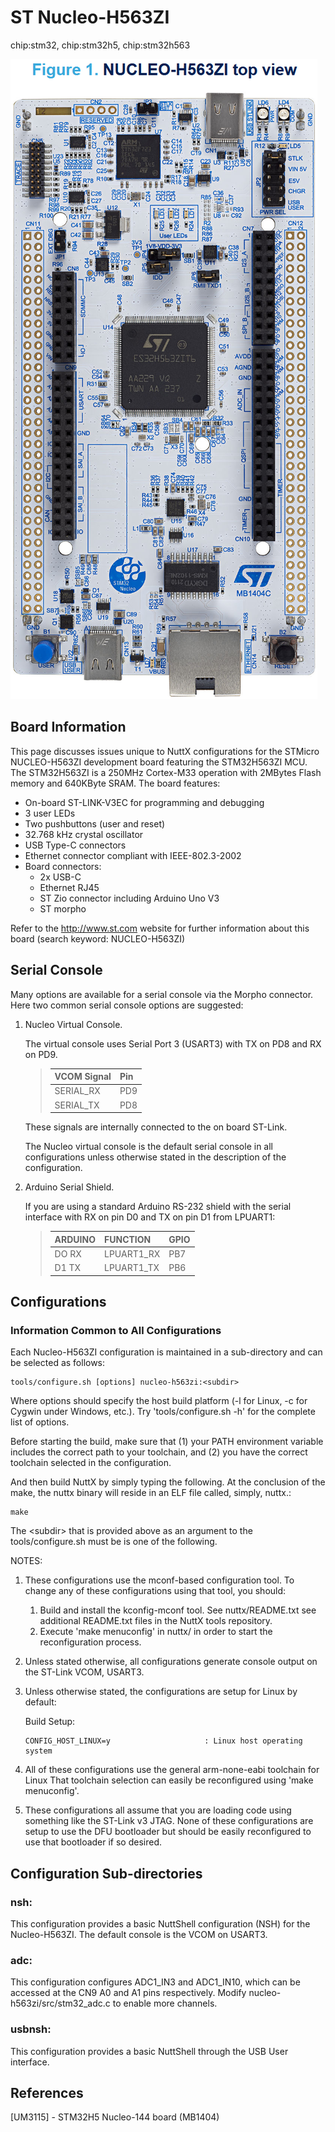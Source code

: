 # ST Nucleo-H563ZI

<div class="tags">

chip:stm32, chip:stm32h5, chip:stm32h563

</div>

![](nucleo-h563zi.png)

## Board Information

This page discusses issues unique to NuttX configurations for the
STMicro NUCLEO-H563ZI development board featuring the STM32H563ZI MCU.
The STM32H563ZI is a 250MHz Cortex-M33 operation with 2MBytes Flash
memory and 640KByte SRAM. The board features:

  - On-board ST-LINK-V3EC for programming and debugging
  - 3 user LEDs
  - Two pushbuttons (user and reset)
  - 32.768 kHz crystal oscillator
  - USB Type-C connectors
  - Ethernet connector compliant with IEEE-802.3-2002
  - Board connectors:
      - 2x USB-C
      - Ethernet RJ45
      - ST Zio connector including Arduino Uno V3
      - ST morpho

Refer to the <http://www.st.com> website for further information about
this board (search keyword: NUCLEO-H563ZI)

## Serial Console

Many options are available for a serial console via the Morpho
connector. Here two common serial console options are suggested:

1.  Nucleo Virtual Console.
    
    The virtual console uses Serial Port 3 (USART3) with TX on PD8 and
    RX on PD9.
    
    > 
    > 
    > | VCOM Signal | Pin |
    > | ----------- | --- |
    > | SERIAL\_RX  | PD9 |
    > | SERIAL\_TX  | PD8 |
    > 

    These signals are internally connected to the on board ST-Link.
    
    The Nucleo virtual console is the default serial console in all
    configurations unless otherwise stated in the description of the
    configuration.

2.  Arduino Serial Shield.
    
    If you are using a standard Arduino RS-232 shield with the serial
    interface with RX on pin D0 and TX on pin D1 from LPUART1:
    
    > 
    > 
    > | ARDUINO | FUNCTION    | GPIO |
    > | ------- | ----------- | ---- |
    > | DO RX   | LPUART1\_RX | PB7  |
    > | D1 TX   | LPUART1\_TX | PB6  |
    > 

## Configurations

### Information Common to All Configurations

Each Nucleo-H563ZI configuration is maintained in a sub-directory and
can be selected as follows:

    tools/configure.sh [options] nucleo-h563zi:<subdir>

Where options should specify the host build platform (-l for Linux, -c
for Cygwin under Windows, etc.). Try 'tools/configure.sh -h' for the
complete list of options.

Before starting the build, make sure that (1) your PATH environment
variable includes the correct path to your toolchain, and (2) you have
the correct toolchain selected in the configuration.

And then build NuttX by simply typing the following. At the conclusion
of the make, the nuttx binary will reside in an ELF file called, simply,
nuttx.:

    make

The \<subdir\> that is provided above as an argument to the
tools/configure.sh must be is one of the following.

NOTES:

1.  These configurations use the mconf-based configuration tool. To
    change any of these configurations using that tool, you should:
    
    1.  Build and install the kconfig-mconf tool. See nuttx/README.txt
        see additional README.txt files in the NuttX tools repository.
    2.  Execute 'make menuconfig' in nuttx/ in order to start the
        reconfiguration process.

2.  Unless stated otherwise, all configurations generate console output
    on the ST-Link VCOM, USART3.

3.  Unless otherwise stated, the configurations are setup for Linux by
    default:
    
    Build Setup:
    
        CONFIG_HOST_LINUX=y                     : Linux host operating system

4.  All of these configurations use the general arm-none-eabi toolchain
    for Linux That toolchain selection can easily be reconfigured using
    'make menuconfig'.

5.  These configurations all assume that you are loading code using
    something like the ST-Link v3 JTAG. None of these configurations are
    setup to use the DFU bootloader but should be easily reconfigured to
    use that bootloader if so desired.

## Configuration Sub-directories

### nsh:

This configuration provides a basic NuttShell configuration (NSH) for
the Nucleo-H563ZI. The default console is the VCOM on USART3.

### adc:

This configuration configures ADC1\_IN3 and ADC1\_IN10, which can be
accessed at the CN9 A0 and A1 pins respectively. Modify
nucleo-h563zi/src/stm32\_adc.c to enable more channels.

### usbnsh:

This configuration provides a basic NuttShell through the USB User
interface.

## References

\[UM3115\] - STM32H5 Nucleo-144 board (MB1404)
